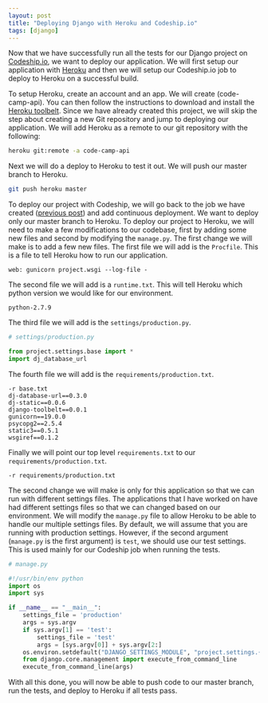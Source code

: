 ```yaml
---
layout: post
title: "Deploying Django with Heroku and Codeship.io"
tags: [django]
---
```


Now that we have successfully run all the tests for our Django project on
[Codeship.io], we want to deploy our application. We will first setup our
application with [Heroku] and then we will setup our Codeship.io job to deploy
to Heroku on a successful build.

To setup Heroku, create an account and an app. We will create (code-camp-api).
You can then follow the instructions to download and install the [Heroku
toolbelt]. Since we have already created this project, we will skip the step
about creating a new Git repository and jump to deploying our application.  We
will add Heroku as a remote to our git repository with the following:

```bash
heroku git:remote -a code-camp-api
```

Next we will do a deploy to Heroku to test it out. We will push our master
branch to Heroku.

```bash
git push heroku master
```

To deploy our project with Codeship, we will go back to the job we have created
([previous post]) and add continuous deployment. We want to deploy only our
master branch to Heroku. To deploy our project to Heroku, we will need to make
a few modifications to our codebase, first by adding some new files and second
by modifying the `manage.py`. The first change we will make is to add a few new
files. The first file we will add is the `Procfile`. This is a file to tell
Heroku how to run our application.

```text
web: gunicorn project.wsgi --log-file -
```

The second file we will add is a `runtime.txt`. This will tell Heroku which
python version we would like for our environment.

```text
python-2.7.9
```

The third file we will add is the `settings/production.py`.

```python
# settings/production.py

from project.settings.base import *
import dj_database_url
```

The fourth file we will add is the `requirements/production.txt`.

```text
-r base.txt
dj-database-url==0.3.0
dj-static==0.0.6
django-toolbelt==0.0.1
gunicorn==19.0.0
psycopg2==2.5.4
static3==0.5.1
wsgiref==0.1.2
```

Finally we will point our top level `requirements.txt` to our
`requirements/production.txt`.

```text
-r requirements/production.txt
```

The second change we will make is only for this application so that we can run
with different settings files. The applications that I have worked on have had
different settings files so that we can changed based on our environment.  We
will modify the `manage.py` file to allow Heroku to be able to handle our
multiple settings files. By default, we will assume that you are running with
production settings. However, if the second argument (`manage.py` is the first
argument) is `test`, we should use our test settings. This is used mainly for
our Codeship job when running the tests.

```python
# manage.py

#!/usr/bin/env python
import os
import sys

if __name__ == "__main__":
    settings_file = 'production'
    args = sys.argv
    if sys.argv[1] == 'test':
        settings_file = 'test'
        args = [sys.argv[0]] + sys.argv[2:]
    os.environ.setdefault("DJANGO_SETTINGS_MODULE", "project.settings.{}".format(settings_file))
    from django.core.management import execute_from_command_line
    execute_from_command_line(args)
```

With all this done, you will now be able to push code to our master branch, run
the tests, and deploy to Heroku if all tests pass.

[Codeship.io]: https://codeship.io
[Heroku]: https://heroku.com
[Heroku toolbelt]: https://toolbelt.heroku.com
[previous post]: http://williamsbdev.com/posts/testing-django-with-codeship-io/
